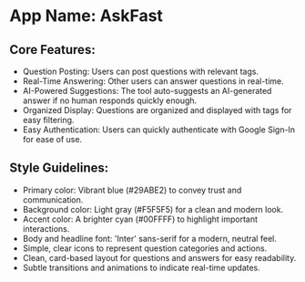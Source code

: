 # **App Name**: AskFast

## Core Features:

- Question Posting: Users can post questions with relevant tags.
- Real-Time Answering: Other users can answer questions in real-time.
- AI-Powered Suggestions: The tool auto-suggests an AI-generated answer if no human responds quickly enough.
- Organized Display: Questions are organized and displayed with tags for easy filtering.
- Easy Authentication: Users can quickly authenticate with Google Sign-In for ease of use.

## Style Guidelines:

- Primary color: Vibrant blue (#29ABE2) to convey trust and communication.
- Background color: Light gray (#F5F5F5) for a clean and modern look.
- Accent color: A brighter cyan (#00FFFF) to highlight important interactions.
- Body and headline font: 'Inter' sans-serif for a modern, neutral feel.
- Simple, clear icons to represent question categories and actions.
- Clean, card-based layout for questions and answers for easy readability.
- Subtle transitions and animations to indicate real-time updates.